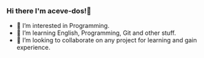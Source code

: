 ### Hi there  I'm aceve-dos!👋

- 🔭 I’m interested in Programming.
- 🌱 I’m learning English, Programming, Git and other stuff.
- 👯 I’m looking to collaborate on any project for learning and gain experience.

